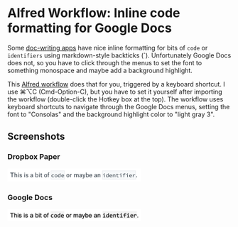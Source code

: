 # Alfred Workflow: Inline code formatting for Google Docs

Some [doc-writing apps](https://paper.dropbox.com/) have nice inline formatting for bits of `code` or `identifiers` using markdown-style backticks (`). Unfortunately Google Docs does not, so you have to click through the menus to set the font to something monospace and maybe add a background highlight.

This [Alfred workflow](https://www.alfredapp.com/workflows/) does that for you, triggered by a keyboard shortcut. I use ⌘⌥C (Cmd-Option-C), but you have to set it yourself after importing the workflow (double-click the Hotkey box at the top). The workflow uses keyboard shortcuts to navigate through the Google Docs menus, setting the font to "Consolas" and the background highlight color to "light gray 3".


## Screenshots
### Dropbox Paper
<img src="screenshots/dropbox-paper.png" width="300" alt="Screenshot of highlighting in Dropbox Paper">

### Google Docs
<img src="screenshots/google-docs.png" width="300" alt="Screenshot of highlighting in Google Docs">
